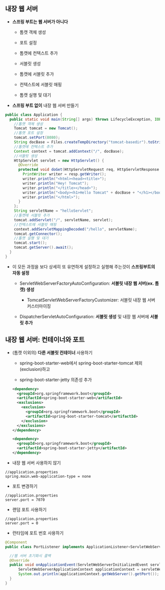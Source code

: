 ## 내장 웹 서버

- **스프링 부트는 웹 서버가 아니다**

  - 톰캣 객체 생성
  
  - 포트 설정
  
  - 톰캣에 컨텍스트 추가
  
  - 서블릿 생성
  
  - 톰캣에 서블릿 추가
  
  - 컨텍스트에 서블릿 매핑
  
  - 톰캣 실행 및 대기
  
- **스프링 부트 없이** 내장 웹 서버 만들기

```java
public class Application {
  public static void main(String[] args) throws LifecycleException, IOException {
    //톰캣 객체 생성
    Tomcat tomcat = new Tomcat();
    //톰캣 포트 설정
    tomcat.setPort(8080);
    String docBase = Files.createTempDirectory("tomcat-basedir").toString();
    //톰캣에 컨텍스트 추가
    Context context = tomcat.addContext("/", docBase);
    //서블릿 생성
    HttpServlet servlet = new HttpServlet() {
      @Override
      protected void doGet(HttpServletRequest req, HttpServletResponse resp) throws ServletException, IOException {
        PrintWriter writer = resp.getWriter();
        writer.println("<html><head><title>");
        writer.println("Hey! Tomcat");
        writer.println("</title></head>");
        writer.println("<body><h1>Hello Tomcat" + docBase + "</h1></body>");
        writer.println("</html>");
      }
    };
    String servletName = "helloServlet";
    //톰캣에 서블릿 추가
    tomcat.addServlet("/", servletName, servlet);
    //컨텍스트에 서블릿 매핑
    context.addServletMappingDecoded("/hello", servletName);
    tomcat.getConnector();
    //톰캣 실행 및 대기
    tomcat.start();
    tomcat.getServer().await();
  }
}

```

- 이 모든 과정을 보다 상세히 또 유연하게 설정하고 실행해 주는것이 **스프링부트의 자동 설정**

  - ServletWebServerFactoryAutoConfiguration: **서블릿 내장 웹 서버(ex. 톰캣) 생성**
  
    - TomcatServletWebServerFactoryCustomizer: 서블릿 내장 웹 서버 커스터마이징
  
  - DispatcherServletAutoConfiguration: **서블릿 생성** 및 내장 웹 서버에 **서블릿 추가**
  
## 내장 웹 서버: 컨테이너와 포트

- (톰캣 이외의) **다른 서블릿 컨테이너** 사용하기

  - spring-boot-starter-web에서 spring-boot-starter-tomcat 제외(exclusion)하고
  
  - spring-boot-starter-jetty 의존성 추가

  ```xml
  <dependency>
    <groupId>org.springframework.boot</groupId>
    <artifactId>spring-boot-starter-web</artifactId>
    <exclusions>
      <exclusion>
        <groupId>org.springframework.boot</groupId>
        <artifactId>spring-boot-starter-tomcat</artifactId>
      </exclusion>
    </exclusions>
  </dependency>

  <dependency>
    <groupId>org.springframework.boot</groupId>
    <artifactId>spring-boot-starter-jetty</artifactId>
  </dependency>
  ```
  
- 내장 웹 서버 사용하지 않기

```properties
//application.properties
spring.main.web-application-type = none
```

- 포트 변경하기

```properties
//application.properties
server.port = 7070
```

- 랜덤 포트 사용하기

```properties
//application.properties
server.port = 0
```

- 런타임에 포트 번호 사용하기

```java
@Component
public class PortListener implements ApplicationListener<ServletWebServerInitializedEvent> {

  //웹 서버 초기화시 콜백
  @Override
  public void onApplicationEvent(ServletWebServerInitializedEvent servletWebServerInitializedEvent) {
      ServletWebServerApplicationContext applicationContext = servletWebServerInitializedEvent.getApplicationContext();
      System.out.println(applicationContext.getWebServer().getPort());
  }
}
```
